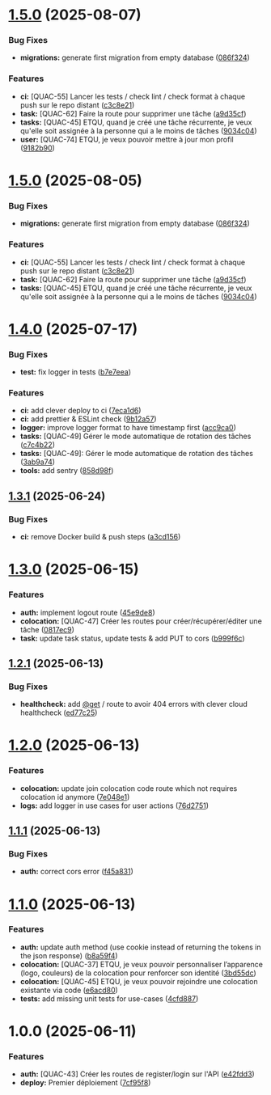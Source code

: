 # [1.5.0](https://github.com/Quackoloc/api/compare/v1.4.0...v1.5.0) (2025-08-07)


### Bug Fixes

* **migrations:** generate first migration from empty database ([086f324](https://github.com/Quackoloc/api/commit/086f3240f0248b9f5e2492eaefc52fb8007fc678))


### Features

* **ci:** [QUAC-55] Lancer les tests / check lint / check format à chaque push sur le repo distant ([c3c8e21](https://github.com/Quackoloc/api/commit/c3c8e216240e04891cc7a7c4d7ea0b05858811f2))
* **task:** [QUAC-62] Faire la route pour supprimer une tâche ([a9d35cf](https://github.com/Quackoloc/api/commit/a9d35cf794f5c29e06f3d43f4b83dc8e9c1cf1d3))
* **tasks:** [QUAC-45] ETQU, quand je créé une tâche récurrente, je veux qu'elle soit assignée à la personne qui a le moins de tâches ([9034c04](https://github.com/Quackoloc/api/commit/9034c04d8f48c5551f3e49c9fe0944f0b2b8e37d))
* **user:** [QUAC-74] ETQU, je veux pouvoir mettre à jour mon profil ([9182b90](https://github.com/Quackoloc/api/commit/9182b9064906817ffc9520b97abeccf43559f367))

# [1.5.0](https://github.com/Quackoloc/api/compare/v1.4.0...v1.5.0) (2025-08-05)


### Bug Fixes

* **migrations:** generate first migration from empty database ([086f324](https://github.com/Quackoloc/api/commit/086f3240f0248b9f5e2492eaefc52fb8007fc678))


### Features

* **ci:** [QUAC-55] Lancer les tests / check lint / check format à chaque push sur le repo distant ([c3c8e21](https://github.com/Quackoloc/api/commit/c3c8e216240e04891cc7a7c4d7ea0b05858811f2))
* **task:** [QUAC-62] Faire la route pour supprimer une tâche ([a9d35cf](https://github.com/Quackoloc/api/commit/a9d35cf794f5c29e06f3d43f4b83dc8e9c1cf1d3))
* **tasks:** [QUAC-45] ETQU, quand je créé une tâche récurrente, je veux qu'elle soit assignée à la personne qui a le moins de tâches ([9034c04](https://github.com/Quackoloc/api/commit/9034c04d8f48c5551f3e49c9fe0944f0b2b8e37d))

# [1.4.0](https://github.com/Quackoloc/api/compare/v1.3.1...v1.4.0) (2025-07-17)


### Bug Fixes

* **test:** fix logger in tests ([b7e7eea](https://github.com/Quackoloc/api/commit/b7e7eeab02fefcad9d0d30f1aa2e1865366c7c05))


### Features

* **ci:** add clever deploy to ci ([7eca1d6](https://github.com/Quackoloc/api/commit/7eca1d67d29453162eec9d8ba56e0ba8f81833fd))
* **ci:** add prettier & ESLint check ([9b12a57](https://github.com/Quackoloc/api/commit/9b12a57ffa2ee0f0c36a226f2fc20b19f717a5b1))
* **logger:** improve logger format to have timestamp first ([acc9ca0](https://github.com/Quackoloc/api/commit/acc9ca093db97e8f38b19fdfa1ea33a9c833c1ae))
* **tasks:** [QUAC-49] Gérer le mode automatique de rotation des tâches ([c7c4b22](https://github.com/Quackoloc/api/commit/c7c4b2230066ab7c6b97dd910a2b7673bac9ae33))
* **tasks:** [QUAC-49]: Gérer le mode automatique de rotation des tâches ([3ab9a74](https://github.com/Quackoloc/api/commit/3ab9a7488348642f6adaf21fc3307781234e48ae))
* **tools:** add sentry ([858d98f](https://github.com/Quackoloc/api/commit/858d98fad048b3195643b7783e0f1ac48882077f))

## [1.3.1](https://github.com/Quackoloc/api/compare/v1.3.0...v1.3.1) (2025-06-24)


### Bug Fixes

* **ci:** remove Docker build & push steps ([a3cd156](https://github.com/Quackoloc/api/commit/a3cd156564e70625ed1ba42ccb57b351a5ca065c))

# [1.3.0](https://github.com/Quackoloc/api/compare/v1.2.1...v1.3.0) (2025-06-15)


### Features

* **auth:** implement logout route ([45e9de8](https://github.com/Quackoloc/api/commit/45e9de82fcc73ce88fd7952a8b9532cce349e3a1))
* **colocation:** [QUAC-47] Créer les routes pour créer/récupérer/éditer une tâche ([0817ec9](https://github.com/Quackoloc/api/commit/0817ec9d2b8cc89986a467ce7ad36f272b6814c5))
* **task:** update task status, update tests & add PUT to cors ([b999f6c](https://github.com/Quackoloc/api/commit/b999f6ce907109a72d750ca2bd764b437d580ab6))

## [1.2.1](https://github.com/Quackoloc/api/compare/v1.2.0...v1.2.1) (2025-06-13)


### Bug Fixes

* **healthcheck:** add [@get](https://github.com/get) / route to avoir 404 errors with clever cloud healthcheck ([ed77c25](https://github.com/Quackoloc/api/commit/ed77c25144e5f03a54f3c030b47d765e9ea8b4c7))

# [1.2.0](https://github.com/Quackoloc/api/compare/v1.1.1...v1.2.0) (2025-06-13)


### Features

* **colocation:** update join colocation code route which not requires colocation id anymore ([7e048e1](https://github.com/Quackoloc/api/commit/7e048e184722620470d8b03c645d5f96c1a13ba6))
* **logs:** add logger in use cases for user actions ([76d2751](https://github.com/Quackoloc/api/commit/76d27513b5d46798647b00090cc4083840dbc985))

## [1.1.1](https://github.com/Quackoloc/api/compare/v1.1.0...v1.1.1) (2025-06-13)


### Bug Fixes

* **auth:** correct cors error ([f45a831](https://github.com/Quackoloc/api/commit/f45a83153fd194e2115a5d6767bb79582af23f42))

# [1.1.0](https://github.com/Quackoloc/api/compare/v1.0.0...v1.1.0) (2025-06-13)


### Features

* **auth:** update auth method (use cookie instead of returning the tokens in the json response) ([b8a59f4](https://github.com/Quackoloc/api/commit/b8a59f463ed7a39610af53d51c0eced01311a3b0))
* **colocation:** [QUAC-37] ETQU, je veux pouvoir personnaliser l’apparence (logo, couleurs) de la colocation pour renforcer son identité ([3bd55dc](https://github.com/Quackoloc/api/commit/3bd55dc0ba07524bd647229b0026411e55b00382))
* **colocation:** [QUAC-45] ETQU, je veux pouvoir rejoindre une colocation existante via code ([e6acd80](https://github.com/Quackoloc/api/commit/e6acd8002c3535a65bf15c86deef72a067157ca3))
* **tests:** add missing unit tests for use-cases ([4cfd887](https://github.com/Quackoloc/api/commit/4cfd887a98aa9e72565e95cd6ad1244bf98878fa))

# 1.0.0 (2025-06-11)


### Features

* **auth:** [QUAC-43] Créer les routes de register/login sur l'API ([e42fdd3](https://github.com/Quackoloc/api/commit/e42fdd3ca4c99eb1b51be082325ceb28e7b300c4))
* **deploy:** Premier déploiement ([7cf95f8](https://github.com/Quackoloc/api/commit/7cf95f8431dab91421a90fdd3de9cec7a714d19c))
